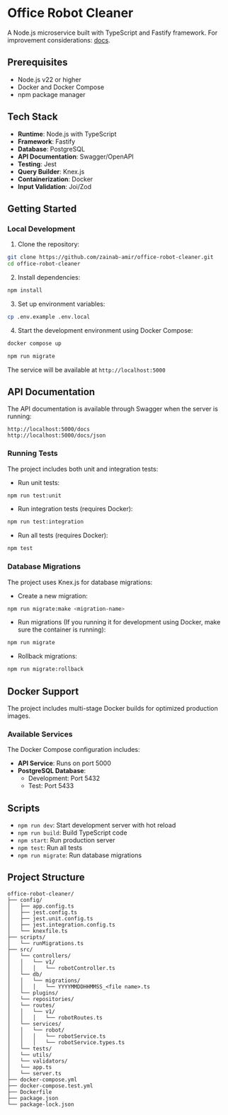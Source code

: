# Office Robot Cleaner

A Node.js microservice built with TypeScript and Fastify framework.
For improvement considerations: [docs](./docs/improvments).

## Prerequisites

- Node.js v22 or higher
- Docker and Docker Compose
- npm package manager

## Tech Stack

- **Runtime**: Node.js with TypeScript
- **Framework**: Fastify
- **Database**: PostgreSQL
- **API Documentation**: Swagger/OpenAPI
- **Testing**: Jest
- **Query Builder**: Knex.js
- **Containerization**: Docker
- **Input Validation**: Joi/Zod

## Getting Started

### Local Development

1. Clone the repository:

```bash
git clone https://github.com/zainab-amir/office-robot-cleaner.git
cd office-robot-cleaner
```

2. Install dependencies:

```bash
npm install
```

3. Set up environment variables:

```bash
cp .env.example .env.local
```

4. Start the development environment using Docker Compose:

```bash
docker compose up
```

```bash
npm run migrate
```

The service will be available at `http://localhost:5000`

## API Documentation

The API documentation is available through Swagger when the server is running:

```
http://localhost:5000/docs
http://localhost:5000/docs/json
```

### Running Tests

The project includes both unit and integration tests:

- Run unit tests:

```bash
npm run test:unit
```

- Run integration tests (requires Docker):

```bash
npm run test:integration
```

- Run all tests (requires Docker):

```bash
npm test
```

### Database Migrations

The project uses Knex.js for database migrations:

- Create a new migration:

```bash
npm run migrate:make <migration-name>
```

- Run migrations (If you running it for development using Docker, make sure the container is running):

```bash
npm run migrate
```

- Rollback migrations:

```bash
npm run migrate:rollback
```

## Docker Support

The project includes multi-stage Docker builds for optimized production images.

### Available Services

The Docker Compose configuration includes:

- **API Service**: Runs on port 5000
- **PostgreSQL Database**:
  - Development: Port 5432
  - Test: Port 5433

## Scripts

- `npm run dev`: Start development server with hot reload
- `npm run build`: Build TypeScript code
- `npm start`: Run production server
- `npm test`: Run all tests
- `npm run migrate`: Run database migrations

## Project Structure

```
office-robot-cleaner/
├── config/
│   ├── app.config.ts
│   ├── jest.config.ts
│   ├── jest.unit.config.ts
│   ├── jest.integration.config.ts
│   └── knexfile.ts
├── scripts/
│   └── runMigrations.ts
├── src/
│   └── controllers/
│   │   └── v1/
│   │   │   └── robotController.ts
│   └── db/
│   │   └── migrations/
│   │   │   └── YYYYMMDDHHMMSS_<file name>.ts
│   └── plugins/
│   └── repositories/
│   └── routes/
│   │   └── v1/
│   │   │   └── robotRoutes.ts
│   └── services/
│   │   └── robot/
│   │   │   └── robotService.ts
│   │   │   └── robotService.types.ts
│   └── tests/
│   └── utils/
│   └── validators/
│   └── app.ts
│   └── server.ts
├── docker-compose.yml
├── docker-compose.test.yml
├── Dockerfile
├── package.json
└── package-lock.json
```

